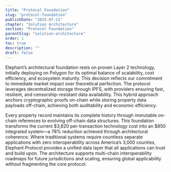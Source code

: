 ```yaml
---
title: "Protocol Foundation"
slug: "protocol-foundation"
publishDate: "2025-07-21"
chapter: "Solution Architecture"
section: "Protocol Foundation"
parentSlug: "solution-architecture"
order: 1
toc: true
description: ""
draft: false
---
```


Elephant’s architectural foundation rests on proven Layer 2 technology, initially deploying on Polygon for its optimal balance of scalability, cost efficiency, and ecosystem maturity. This decision reflects our commitment to immediate market impact over theoretical perfection. The protocol leverages decentralized storage through IPFS, with providers ensuring fast, resilient, and censorship-resistant data availability. This hybrid approach anchors cryptographic proofs on-chain while storing property data payloads off-chain, achieving both auditability and economic efficiency.

Every property record maintains its complete history through immutable on-chain references to evolving off-chain data structures. This foundation transforms the current \$3,820 per-transaction technology cost into an \$850 integrated system—a 78% reduction achieved through architectural coherence. Where traditional systems require countless separate applications with zero interoperability across America’s 3,000 counties, Elephant Protocol provides a unified data layer that all applications can trust and build upon. The architecture supports multi-chain interoperability roadmaps for future jurisdictions and scaling, ensuring global applicability without fragmenting the core protocol.
